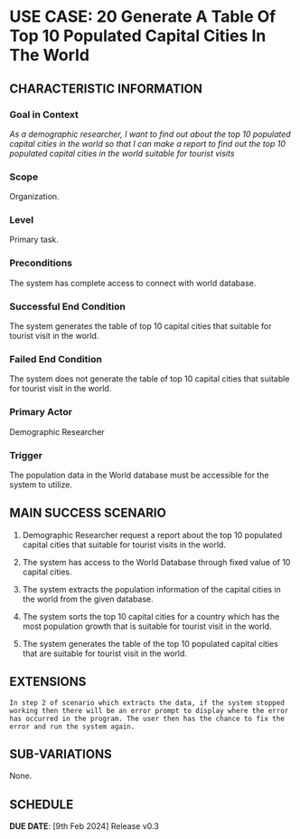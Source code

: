 # USE CASE: 20 Generate A Table Of Top 10 Populated Capital Cities In The World

## CHARACTERISTIC INFORMATION

### Goal in Context

*As a demographic researcher, I want to find out about the top 10 populated capital cities in the world so that I can make a report to find out the top 10 populated capital cities in the world suitable for tourist visits*

### Scope

Organization.

### Level

Primary task.

### Preconditions

The system has complete access to connect with world database.

### Successful End Condition

The system generates the table of top 10 capital cities that suitable for tourist visit in the world.

### Failed End Condition

The system does not generate the table of top 10 capital cities that suitable for tourist visit in the world.

### Primary Actor

Demographic Researcher

### Trigger

The population data in the World database must be accessible for the system to utilize.

## MAIN SUCCESS SCENARIO

1. Demographic Researcher request a report about the top 10 populated capital cities that suitable for tourist visits in the world.

2. The system has access to the World Database through fixed value of 10 capital cities.

3. The system extracts the population information of the capital cities in the world from the given database.

4. The system sorts the top 10 capital cities for a country which has the most population growth that is suitable for tourist visit in the world.

5. The system generates the table of the top 10 populated capital cities that are suitable for tourist visit in the world.

## EXTENSIONS
	In step 2 of scenario which extracts the data, if the system stopped working then there will be an error prompt to display where the error has occurred in the program. The user then has the chance to fix the error and run the system again.  

## SUB-VARIATIONS

None.

## SCHEDULE

**DUE DATE**: [9th Feb 2024] Release v0.3 